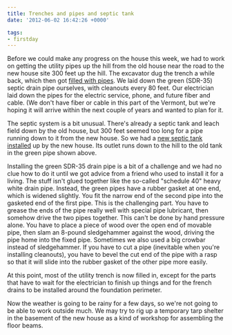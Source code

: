 ```yaml
---
title: Trenches and pipes and septic tank
date: '2012-06-02 16:42:26 +0000'

tags:
- firstday
---
```


Before we could make any progress on the house this week, we had to
work on getting the utility pipes up the hill from the old house near
the road to the new house site 300 feet up the hill.  The excavator
dug the trench a while back, which then got
[filled with pipes](/gallery/FirstDay%20Cottage/P5280660.JPG).
We laid down the green (SDR-35) septic drain pipe ourselves, with
cleanouts every 80 feet.  Our electrician laid down the pipes for the
electric service, phone, and future fiber and cable.  (We don't have
fiber or cable in this part of the Vermont, but we're hoping it will
arrive within the next couple of years and wanted to plan for it.

The septic system is a bit unusual.  There's already a septic tank and
leach field down by the old house, but 300 feet seemed too long for a
pipe running down to it from the new house.  So we had a
[new septic tank installed](/gallery/FirstDay%20Cottage/P6010667.JPG)
up by the new house.  Its outlet runs down to the hill to the old tank in
the green pipe shown above.

Installing the green SDR-35 drain pipe is a bit of a challenge and we
had no clue how to do it until we got advice from a friend who used to
install it for a living.  The stuff isn't glued together like the
so-called "schedule 40" heavy white drain pipe.  Instead, the green
pipes have a rubber gasket at one end, which is widened slightly. You
fit the narrow end of the second pipe into the gasketed end of the
first pipe. This is the challenging part.  You have to grease the ends
of the pipe really well with special pipe lubricant, then somehow
drive the two pipes together.  This can't be done by hand pressure
alone.  You have to place a piece of wood over the open end of movable
pipe, then slam an 8-pound sledgehammer against the wood, driving the
pipe home into the fixed pipe.  Sometimes we also used a big crowbar
instead of sledgehammer.  If you have to cut a pipe (inevitable when
you're installing cleanouts), you have to bevel the cut end of the
pipe with a rasp so that it will slide into the rubber gasket of the
other pipe more easily.

At this point, most of the utility trench is now filled in, except for
the parts that have to wait for the electrician to finish up things
and for the french drains to be installed around the foundation
perimeter.

Now the weather is going to be rainy for a few days, so we're not
going to be able to work outside much.  We may try to rig up a
temporary tarp shelter in the basement of the new house as a kind of
workshop for assembling the floor beams.
